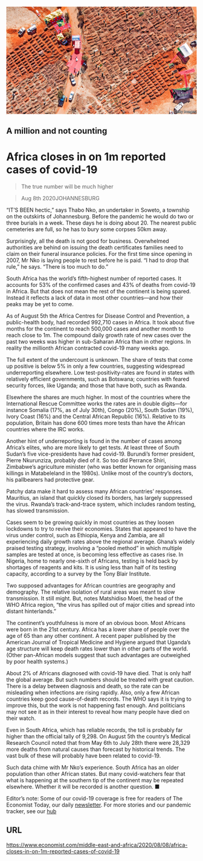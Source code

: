 ![](./images/20200808_MAP004_0.jpg)

## A million and not counting

# Africa closes in on 1m reported cases of covid-19

> The true number will be much higher

> Aug 8th 2020JOHANNESBURG

“IT’S BEEN hectic,” says Thabo Nko, an undertaker in Soweto, a township on the outskirts of Johannesburg. Before the pandemic he would do two or three burials in a week. These days he is doing about 20. The nearest public cemeteries are full, so he has to bury some corpses 50km away.

Surprisingly, all the death is not good for business. Overwhelmed authorities are behind on issuing the death certificates families need to claim on their funeral insurance policies. For the first time since opening in 2007, Mr Nko is laying people to rest before he is paid. “I had to drop that rule,” he says. “There is too much to do.”

South Africa has the world’s fifth-highest number of reported cases. It accounts for 53% of the confirmed cases and 43% of deaths from covid-19 in Africa. But that does not mean the rest of the continent is being spared. Instead it reflects a lack of data in most other countries—and how their peaks may be yet to come.

As of August 5th the Africa Centres for Disease Control and Prevention, a public-health body, had recorded 992,710 cases in Africa. It took about five months for the continent to reach 500,000 cases and another month to reach close to 1m. The compound daily growth rate of new cases over the past two weeks was higher in sub-Saharan Africa than in other regions. In reality the millionth African contracted covid-19 many weeks ago.

The full extent of the undercount is unknown. The share of tests that come up positive is below 5% in only a few countries, suggesting widespread underreporting elsewhere. Low test-positivity-rates are found in states with relatively efficient governments, such as Botswana; countries with feared security forces, like Uganda; and those that have both, such as Rwanda.

Elsewhere the shares are much higher. In most of the countries where the International Rescue Committee works the rates are in double digits—for instance Somalia (17%, as of July 30th), Congo (20%), South Sudan (19%), Ivory Coast (16%) and the Central African Republic (16%). Relative to its population, Britain has done 600 times more tests than have the African countries where the IRC works.

Another hint of underreporting is found in the number of cases among Africa’s elites, who are more likely to get tests. At least three of South Sudan’s five vice-presidents have had covid-19. Burundi’s former president, Pierre Nkurunziza, probably died of it. So too did Perrance Shiri, Zimbabwe’s agriculture minister (who was better known for organising mass killings in Matabeleland in the 1980s). Unlike most of the country’s doctors, his pallbearers had protective gear.

Patchy data make it hard to assess many African countries’ responses. Mauritius, an island that quickly closed its borders, has largely suppressed the virus. Rwanda’s track-and-trace system, which includes random testing, has slowed transmission.

Cases seem to be growing quickly in most countries as they loosen lockdowns to try to revive their economies. States that appeared to have the virus under control, such as Ethiopia, Kenya and Zambia, are all experiencing daily growth rates above the regional average. Ghana’s widely praised testing strategy, involving a “pooled method” in which multiple samples are tested at once, is becoming less effective as cases rise. In Nigeria, home to nearly one-sixth of Africans, testing is held back by shortages of reagents and kits. It is using less than half of its testing capacity, according to a survey by the Tony Blair Institute.

Two supposed advantages for African countries are geography and demography. The relative isolation of rural areas was meant to slow transmission. It still might. But, notes Matshidiso Moeti, the head of the WHO Africa region, “the virus has spilled out of major cities and spread into distant hinterlands.”

The continent’s youthfulness is more of an obvious boon. Most Africans were born in the 21st century. Africa has a lower share of people over the age of 65 than any other continent. A recent paper published by the American Journal of Tropical Medicine and Hygiene argued that Uganda’s age structure will keep death rates lower than in other parts of the world. (Other pan-African models suggest that such advantages are outweighed by poor health systems.)

About 2% of Africans diagnosed with covid-19 have died. That is only half the global average. But such numbers should be treated with great caution. There is a delay between diagnosis and death, so the rate can be misleading when infections are rising rapidly. Also, only a few African countries keep good cause-of-death records. The WHO says it is trying to improve this, but the work is not happening fast enough. And politicians may not see it as in their interest to reveal how many people have died on their watch.

Even in South Africa, which has reliable records, the toll is probably far higher than the official tally of 9,298. On August 5th the country’s Medical Research Council noted that from May 6th to July 28th there were 28,329 more deaths from natural causes than forecast by historical trends. The vast bulk of these will probably have been related to covid-19.

Such data chime with Mr Nko’s experience. South Africa has an older population than other African states. But many covid-watchers fear that what is happening at the southern tip of the continent may be repeated elsewhere. Whether it will be recorded is another question. ■

Editor’s note: Some of our covid-19 coverage is free for readers of The Economist Today, our daily [newsletter](https://www.economist.com/https://my.economist.com/user#newsletter). For more stories and our pandemic tracker, see our [hub](https://www.economist.com//news/2020/03/11/the-economists-coverage-of-the-coronavirus)

## URL

https://www.economist.com/middle-east-and-africa/2020/08/08/africa-closes-in-on-1m-reported-cases-of-covid-19
